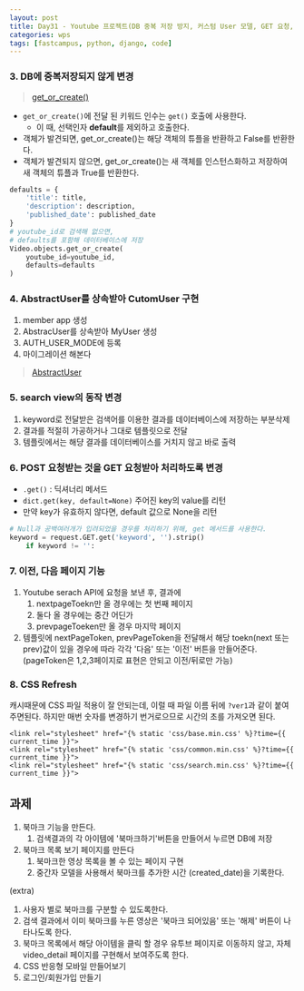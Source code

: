 ```yaml
---
layout: post
title: Day31 - Youtube 프로젝트(DB 중복 저장 방지, 커스텀 User 모델, GET 요청, Pagination)
categories: wps
tags: [fastcampus, python, django, code]
---
```


### 3. DB에 중복저장되지 않게 변경

> [get_or_create()](https://docs.djangoproject.com/en/1.10/ref/models/querysets/#get-or-create)

- `get_or_create()`에 전달 된 키워드 인수는 `get()` 호출에 사용한다.
  - 이 때, 선택인자 **default**를 제외하고 호출한다.
- 객체가 발견되면, get_or_create()는 해당 객체의 튜플을 반환하고 False를 반환한다.
- 객체가 발견되지 않으면, get_or_create()는 새 객체를 인스턴스화하고 저장하여 새 객체의 튜플과 True를 반환한다.

````python
defaults = {
    'title': title,
    'description': description,
    'published_date': published_date
}
# youtube_id로 검색해 없으면,
# defaults를 포함해 데이터베이스에 저장
Video.objects.get_or_create(
    youtube_id=youtube_id,
    defaults=defaults
)
````



### 4. AbstractUser를 상속받아 CutomUser 구현

1. member app 생성
2. AbstracUser를 상속받아 MyUser 생성
3. AUTH_USER_MODE에 등록
4. 마이그레이션 해본다

> [AbstractUser](https://docs.djangoproject.com/en/1.10/topics/auth/customizing/#substituting-a-custom-user-model)
>
>

### 5. search view의 동작 변경

1. keyword로 전달받은 검색어를 이용한 결과를 데이터베이스에 저장하는 부분삭제
2. 결과를 적절히 가공하거나 그대로 템플릿으로 전달
3. 템플릿에서는 해댱 결과를 데이터베이스를 거치지 않고 바로 출력



### 6. POST 요청받는 것을 GET 요청받아 처리하도록 변경

- `.get()` : 딕셔너리 메서드
- `dict.get(key, default=None)` 주어진 key의 value를 리턴
- 만약 key가 유효하지 않다면, default 값으로 None을 리턴

```python
# Null과 공백여러개가 입려되었을 경우를 처리하기 위해, get 메서드를 사용한다.
keyword = request.GET.get('keyword', '').strip()
    if keyword != '':
```



### 7. 이전, 다음 페이지 기능

1. Youtube serach API에 요청을 보낸 후, 결과에
   1. nextpageToekn만 올 경우에는 첫 번째 페이지
   2. 둘다 올 경우에는 중간 어딘가
   3. prevpageToeken만 올 경우 마지막 페이지
2. 템플릿에 nextPageToken, prevPageToken을 전달해서 해당 toekn(next 또는 prev)값이 있을 경우에 따라 각각 '다음' 또는 '이전' 버튼을 만들어준다. (pageToken은 1,2,3페이지로 표현은 안되고 이전/뒤로만 가능)





### 8. CSS Refresh

캐시때문에 CSS 파일 적용이 잘 안되는데, 이럴 때 파일 이름 뒤에 `?ver1`과 같이 붙여주면된다. 하지만 매번 숫자를 변경하기 번거로으므로 시간의 초를 가져오면 된다.

```html{%raw%}
<link rel="stylesheet" href="{% static 'css/base.min.css' %}?time={{ current_time }}">
<link rel="stylesheet" href="{% static 'css/common.min.css' %}?time={{ current_time }}">
<link rel="stylesheet" href="{% static 'css/search.min.css' %}?time={{ current_time }}">
```



## 과제

1. 북마크 기능을 만든다.
   1. 검색결과의 각 아이템에 '북마크하기'버튼을 만들어서 누르면 DB에 저장
2. 북마크 목록 보기 페이지를 만든다
   1. 북마크한 영상 목록을 볼 수 있는 페이지 구현
   2. 중간자 모델을 사용해서 북마크를 추가한 시간 (created_date)을 기록한다.

(extra)

1. 사용자 별로 북마크를 구분할 수 있도록한다.
2. 검색 결과에서 이미 북마크를 누른 영상은 '북마크 되어있음' 또는 '해제' 버튼이 나타나도록 한다.
3. 북마크 목록에서 해당 아이템을 클릭 할 경우 유투브 페이지로 이동하지 않고, 자체 video_detail 페이지를 구현해서 보여주도록 한다.
4. CSS 반응형 모바일 만들어보기
5. 로그인/회원가입 만들기
